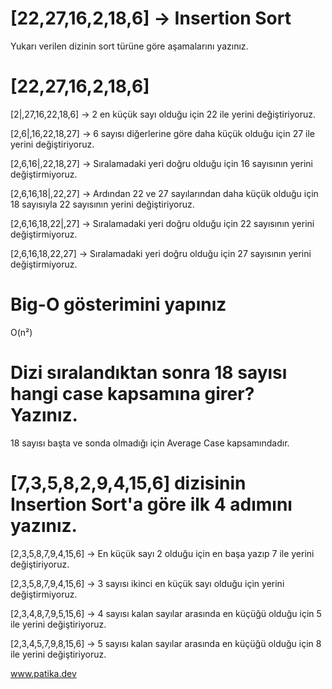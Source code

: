 # [22,27,16,2,18,6] -> Insertion Sort

Yukarı verilen dizinin sort türüne göre aşamalarını yazınız.

# [22,27,16,2,18,6]


[2|,27,16,22,18,6] -> 2 en küçük sayı olduğu için 22 ile yerini değiştiriyoruz.

[2,6|,16,22,18,27] -> 6 sayısı diğerlerine göre daha küçük olduğu için 27 ile yerini değiştiriyoruz.

[2,6,16|,22,18,27] -> Sıralamadaki yeri doğru olduğu için 16 sayısının yerini değiştirmiyoruz.

[2,6,16,18|,22,27] -> Ardından 22 ve 27 sayılarından daha küçük olduğu için 18 sayısıyla 22 sayısının yerini değiştiriyoruz.

[2,6,16,18,22|,27] -> Sıralamadaki yeri doğru olduğu için 22 sayısının yerini değiştirmiyoruz.

[2,6,16,18,22,27]  -> Sıralamadaki yeri doğru olduğu için 27 sayısının yerini değiştirmiyoruz.

# Big-O gösterimini yapınız

O(n²)

# Dizi sıralandıktan sonra 18 sayısı hangi case kapsamına girer? Yazınız.

18 sayısı başta ve sonda olmadığı için Average Case kapsamındadır.

# [7,3,5,8,2,9,4,15,6] dizisinin Insertion Sort'a göre ilk 4 adımını yazınız.

[2,3,5,8,7,9,4,15,6] -> En küçük sayı 2 olduğu için en başa yazıp 7 ile yerini değiştiriyoruz.

[2,3,5,8,7,9,4,15,6] -> 3 sayısı ikinci en küçük sayı olduğu için yerini değiştirmiyoruz.

[2,3,4,8,7,9,5,15,6] -> 4 sayısı kalan sayılar arasında en küçüğü olduğu için 5 ile yerini değiştiriyoruz.

[2,3,4,5,7,9,8,15,6] -> 5 sayısı kalan sayılar arasında en küçüğü olduğu için 8 ile yerini değiştiriyoruz.

www.patika.dev
